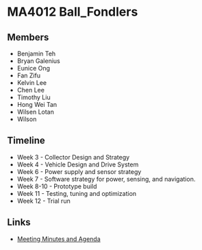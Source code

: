 # MA4012 Ball_Fondlers

## Members

- Benjamin Teh
- Bryan Galenius
- Eunice Ong
- Fan Zifu
- Kelvin Lee
- Chen Lee
- Timothy Liu
- Hong Wei Tan
- Wilsen Lotan
- Wilson

## Timeline

- Week 3 - Collector Design and Strategy
- Week 4 - Vehicle Design and Drive System
- Week 6 - Power supply and sensor strategy
- Week 7 - Software strategy for power, sensing, and navigation.
- Week 8-10 - Prototype build
- Week 11 - Testing, tuning and optimization
- Week 12 - Trial run

## Links

- [Meeting Minutes and Agenda](./meetingMinutesAndAgenda/)
